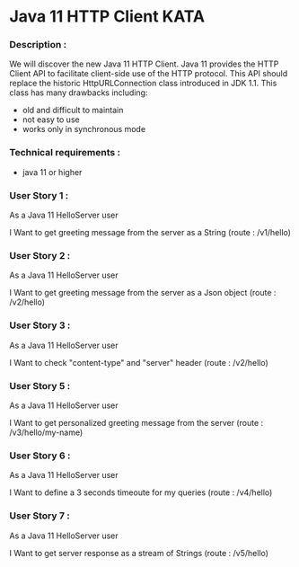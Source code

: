 # Java 11 HTTP Client KATA



### Description :
We will discover the new Java 11 HTTP Client.
Java 11 provides the HTTP Client API to facilitate client-side use of the HTTP protocol.
This API should replace the historic HttpURLConnection class introduced in JDK 1.1. This class has many drawbacks including:
- old and difficult to maintain
- not easy to use
- works only in synchronous mode

### Technical requirements : 
- java 11 or higher



### User Story 1 : 
As a Java 11 HelloServer user

I Want to get greeting message from the server as a String (route : /v1/hello)

### User Story 2 : 
As a Java 11 HelloServer user

I Want to get greeting message from the server as a Json object (route : /v2/hello)

### User Story 3 : 
As a Java 11 HelloServer user

I Want to check "content-type" and "server" header (route : /v2/hello)

### User Story 5 : 
As a Java 11 HelloServer user

I Want to get personalized greeting message from the server (route : /v3/hello/my-name)

### User Story 6 : 
As a Java 11 HelloServer user

I Want to define a 3 seconds timeoute for my queries (route : /v4/hello)

### User Story 7 : 
As a Java 11 HelloServer user

I Want to get server response as a stream of Strings (route : /v5/hello)
